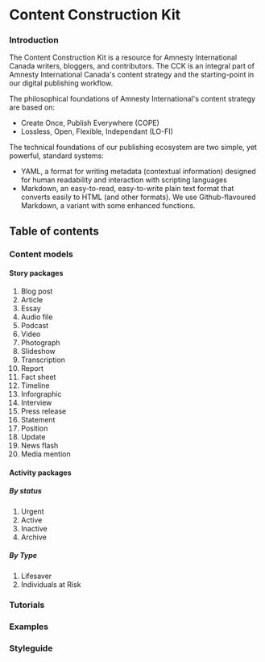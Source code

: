 Content Construction Kit
==========

### Introduction

The Content Construction Kit is a resource for Amnesty International Canada writers, bloggers, and contributors.
The CCK is an integral part of Amnesty International Canada's content strategy and the starting-point in our digital publishing workflow.

The philosophical foundations of Amnesty International's content strategy are based on:
- Create Once, Publish Everywhere (COPE)
- Lossless, Open, Flexible, Independant (LO-FI)

The technical foundations of our publishing ecosystem are two simple, yet powerful, standard systems:
- YAML, a format for writing metadata (contextual information) designed for human readability and interaction with scripting languages
- Markdown, an easy-to-read, easy-to-write plain text format that converts easily to HTML (and other formats). We use Github-flavoured Markdown, a variant with some enhanced functions.

## Table of contents

### Content models

#### Story packages
1. Blog post
2. Article
3. Essay
4. Audio file
5. Podcast
6. Video
7. Photograph
8. Slideshow
9. Transcription
10. Report
11. Fact sheet
12. Timeline
13. Inforgraphic
14. Interview
15. Press release
16. Statement
17. Position
18. Update
19. News flash
20. Media mention   

#### Activity packages
##### By status
1. Urgent
2. Active
3. Inactive
4. Archive

##### By Type
1. Lifesaver
2. Individuals at Risk

### Tutorials
### Examples
### Styleguide


